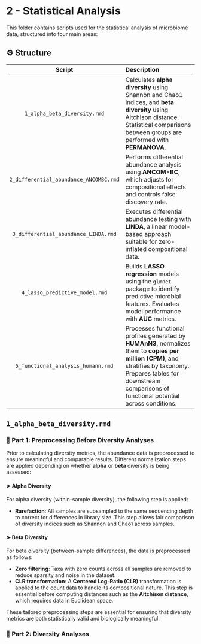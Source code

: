 # 2 - Statistical Analysis
This folder contains scripts used for the statistical analysis of microbiome data, structured into four main areas:


## ⚙️ Structure

| Script                         | Description                                                                                                      |
|:-----------------------------:|:-----------------------------------------------------------------------------------------------------------------|
| `1_alpha_beta_diversity.rmd`    | Calculates **alpha diversity** using Shannon and Chao1 indices, and **beta diversity** using Aitchison distance. Statistical comparisons between groups are performed with **PERMANOVA**. |
| `2_differential_abundance_ANCOMBC.rmd` | Performs differential abundance analysis using **ANCOM-BC**, which adjusts for compositional effects and controls false discovery rate. |
| `3_differential_abundance_LINDA.rmd`   | Executes differential abundance testing with **LINDA**, a linear model-based approach suitable for zero-inflated compositional data. |
| `4_lasso_predictive_model.rmd`  | Builds **LASSO regression** models using the `glmnet` package to identify predictive microbial features. Evaluates model performance with **AUC** metrics. |
| `5_functional_analysis_humann.rmd` | Processes functional profiles generated by **HUMAnN3**, normalizes them to **copies per million (CPM)**, and stratifies by taxonomy. Prepares tables for downstream comparisons of functional potential across conditions. |


## `1_alpha_beta_diversity.rmd`  

### 🔹 Part 1: Preprocessing Before Diversity Analyses

Prior to calculating diversity metrics, the abundance data is preprocessed to ensure meaningful and comparable results. Different normalization steps are applied depending on whether **alpha** or **beta** diversity is being assessed:

#### ➤ Alpha Diversity
For alpha diversity (within-sample diversity), the following step is applied:

- **Rarefaction**: All samples are subsampled to the same sequencing depth to correct for differences in library size. This step allows fair comparison of diversity indices such as Shannon and Chao1 across samples.

#### ➤ Beta Diversity
For beta diversity (between-sample differences), the data is preprocessed as follows:

- **Zero filtering**: Taxa with zero counts across all samples are removed to reduce sparsity and noise in the dataset.
- **CLR transformation**: A **Centered Log-Ratio (CLR)** transformation is applied to the count data to handle its compositional nature. This step is essential before computing distances such as the **Aitchison distance**, which requires data in Euclidean space.

These tailored preprocessing steps are essential for ensuring that diversity metrics are both statistically valid and biologically meaningful.

### 🔹 Part 2: Diversity Analyses
